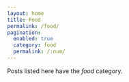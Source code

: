 ```yaml
---
layout: home
title: Food
permalink: /food/
pagination:
  enabled: true
  category: food
  permalink: /:num/
---
```


Posts listed here have the *food* category.
